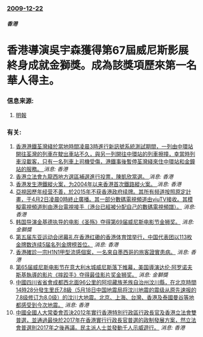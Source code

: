 ### [2009-12-22](/news/2009/12/22/index.md)

##### 香港
# 香港導演吳宇森獲得第67屆威尼斯影展終身成就金獅獎。成為該獎項歷來第一名華人得主。




### 信息来源:

1. [明報](http://news.mingpao.com/20091223/gba1.htm)

### 有关:

1. [香港港鐵荃灣綫於當地時間凌晨3時進行新訊號系統測試期間，一列由中環站開往荃灣的列車在駛出車站不久，與另一列開往中環站的列車擦撞，幸當時列車沒載客，只有一名列車上司機受傷，港鐵事後暫停荃灣綫來住中環站和金鐘站的服務。 ](/zh/news/2019/03/18/香港港鐵荃灣綫於當地時間凌晨3時進行新訊號系統測試期間-一列由中環站開往荃灣的列車在駛出車站不久-與另一列開往中環站的列.md) _消息: 香港_
2. [香港立法會九龍西地方選區補選進行投票，陳凱欣當選。 ](/zh/news/2018/11/25/香港立法會九龍西地方選區補選進行投票-陳凱欣當選.md) _消息: 香港_
3. [香港发生港鐵縱火案，为2004年以来香港首次鐵路縱火案。 ](/zh/news/2017/02/10/香港发生港鐵縱火案-为2004年以来香港首次鐵路縱火案.md) _消息: 香港_
4. [亞視因歷年经营不善，於2015年不获香港政府续牌。其所有频道按照原定計畫，于4月2日凌晨0時終止廣播。其一部分數碼電視頻道由viuTV接收。其模擬電視頻道則由港台電視接手（港台已經被分配自己的數碼電視頻譜）。](/zh/news/2016/04/2/亞視因歷年经营不善-於2015年不获香港政府续牌-其所有频道按照原定計畫-于4月2日凌晨0時終止廣播-其一部分數碼電視頻.md) _消息: 香港_
5. [ 韩国导演金基德执导的电影《圣殇》夺得第69届威尼斯电影节金狮奖。](/zh/news/2012/09/8/韩国导演金基德执导的电影-圣殇-夺得第69届威尼斯电影节金狮奖.md) _消息: 金獅獎_
6. [第五届东亚运动会闭幕礼在香港红磡的香港体育馆举行，中国代表团以113枚金牌数连续5届名列金牌榜首位。](/zh/news/2009/12/13/第五届东亚运动会闭幕礼在香港红磡的香港体育馆举行-中国代表团以113枚金牌数连续5届名列金牌榜首位.md) _消息: 香港_
7. [香港確診一宗H1N1甲型流感個案，一名來自墨西哥的旅客證實患病。](/zh/news/2009/05/1/香港確診一宗H1N1甲型流感個案-一名來自墨西哥的旅客證實患病.md) _消息: 香港_
8. [第65届威尼斯电影节在意大利水城威尼斯落下帷幕，美国導演达伦·阿罗诺夫斯基執導的影片《摔跤手》夺得最佳影片奖金狮奖。](/zh/news/2008/09/6/第65届威尼斯电影节在意大利水城威尼斯落下帷幕-美国導演达伦-阿罗诺夫斯基執導的影片-摔跤手-夺得最佳影片奖金狮奖.md) _消息: 金獅獎_
9. [中國四川省省會成都西北面96公里的阿坝藏族羌族自治州汶川縣，在北京時間14時28分發生里氏7.8級（5月18日中国地震局将汶川地震的震级从原先速报的7.8级修订为8.0级）的汶川大地震。北京、上海、台灣、香港及泰國曼谷等地都感受到今次地震。](/zh/news/2008/05/12/中國四川省省會成都西北面96公里的阿坝藏族羌族自治州汶川縣-在北京時間14時28分發生里氏78級-5月18日中国地震局.md) _消息: 香港_
10. [中國全國人大常委會否決2012年實行香港特別行政區行政長官及香港立法會雙普選，並通過最快於2017年在香港實行行政長官普選的政制發展方案，然立法會普選則2017年之後再議。民主派人士並發動千人示威遊行。](/zh/news/2007/12/29/中國全國人大常委會否決2012年實行香港特別行政區行政長官及香港立法會雙普選-並通過最快於2017年在香港實行行政長官普.md) _消息: 香港_
